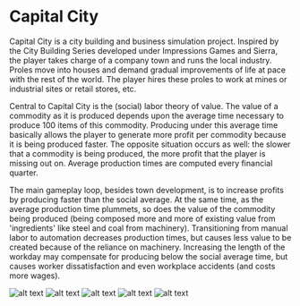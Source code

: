 # Capital City

Capital City is a city building and business simulation project. Inspired by the City Building Series developed under Impressions Games and Sierra, the player takes charge of a company town and runs the local industry. Proles move into houses and demand gradual improvements of life at pace with the rest of the world. The player hires these proles to work at mines or industrial sites or retail stores, etc.

Central to Capital City is the (social) labor theory of value. The value of a commodity as it is produced depends upon the average time necessary to produce 100 items of this commodity. Producing under this average time basically allows the player to generate more profit per commodity because it is being produced faster. The opposite situation occurs as well: the slower that a commodity is being produced, the more profit that the player is missing out on. Average production times are computed every financial quarter.

The main gameplay loop, besides town development, is to increase profits by producing faster than the social average. At the same time, as the average production time plummets, so does the value of the commodity being produced (being composed more and more of existing value from 'ingredients' like steel and coal from machinery). Transitioning from manual labor to automation decreases production times, but causes less value to be created because of the reliance on machinery. Increasing the length of the workday may compensate for producing below the social average time, but causes worker dissatisfaction and even workplace accidents (and costs more wages). 

![alt text](https://i.imgur.com/7L6gHZc.png "A flourishing town")
![alt text](https://i.imgur.com/xs1zjBM.png "Houses that have evolved due to access to a bakery")
![alt text](https://i.imgur.com/ZEaYBWK.png "The menu that displays the market value of items, based on the average time to produce them")
![alt text](https://i.imgur.com/PcZC0Zm.png "Trade menu with another company town")
![alt text](https://i.imgur.com/RmizzhH.png "Just as our finances are in order, a house catches on fire...")
